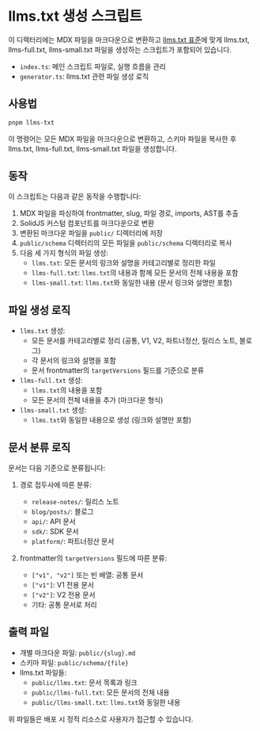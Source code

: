 # llms.txt 생성 스크립트

이 디렉터리에는 MDX 파일을 마크다운으로 변환하고 [llms.txt 표준](https://llmstxt.org/)에 맞게 llms.txt, llms-full.txt, llms-small.txt 파일을 생성하는 스크립트가 포함되어 있습니다.

- `index.ts`: 메인 스크립트 파일로, 실행 흐름을 관리
- `generator.ts`: llms.txt 관련 파일 생성 로직

## 사용법

```bash
pnpm llms-txt
```

이 명령어는 모든 MDX 파일을 마크다운으로 변환하고, 스키마 파일을 복사한 후 llms.txt, llms-full.txt, llms-small.txt 파일을 생성합니다.

## 동작

이 스크립트는 다음과 같은 동작을 수행합니다:

1. MDX 파일을 파싱하여 frontmatter, slug, 파일 경로, imports, AST를 추출
2. SolidJS 커스텀 컴포넌트를 마크다운으로 변환
3. 변환된 마크다운 파일을 `public/` 디렉터리에 저장
4. `public/schema` 디렉터리의 모든 파일을 `public/schema` 디렉터리로 복사
5. 다음 세 가지 형식의 파일 생성:
   - `llms.txt`: 모든 문서의 링크와 설명을 카테고리별로 정리한 파일
   - `llms-full.txt`: `llms.txt`의 내용과 함께 모든 문서의 전체 내용을 포함
   - `llms-small.txt`: `llms.txt`와 동일한 내용 (문서 링크와 설명만 포함)

## 파일 생성 로직

- `llms.txt` 생성:
  - 모든 문서를 카테고리별로 정리 (공통, V1, V2, 파트너정산, 릴리스 노트, 블로그)
  - 각 문서의 링크와 설명을 포함
  - 문서 frontmatter의 `targetVersions` 필드를 기준으로 분류
- `llms-full.txt` 생성:
  - `llms.txt`의 내용을 포함
  - 모든 문서의 전체 내용을 추가 (마크다운 형식)
- `llms-small.txt` 생성:
  - `llms.txt`와 동일한 내용으로 생성 (링크와 설명만 포함)

## 문서 분류 로직

문서는 다음 기준으로 분류됩니다:

1. 경로 접두사에 따른 분류:

   - `release-notes/`: 릴리스 노트
   - `blog/posts/`: 블로그
   - `api/`: API 문서
   - `sdk/`: SDK 문서
   - `platform/`: 파트너정산 문서

2. frontmatter의 `targetVersions` 필드에 따른 분류:
   - `["v1", "v2"]` 또는 빈 배열: 공통 문서
   - `["v1"]`: V1 전용 문서
   - `["v2"]`: V2 전용 문서
   - 기타: 공통 문서로 처리

## 출력 파일

- 개별 마크다운 파일: `public/{slug}.md`
- 스키마 파일: `public/schema/{file}`
- llms.txt 파일들:
  - `public/llms.txt`: 문서 목록과 링크
  - `public/llms-full.txt`: 모든 문서의 전체 내용
  - `public/llms-small.txt`: `llms.txt`와 동일한 내용

위 파일들은 배포 시 정적 리소스로 사용자가 접근할 수 있습니다.
